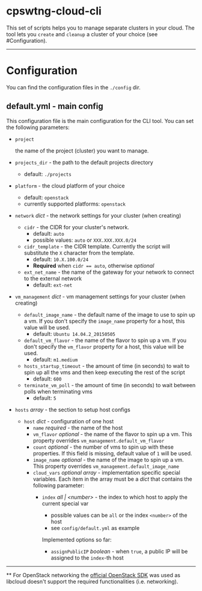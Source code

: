 # cpswtng-cloud-cli

This set of scripts helps you to manage separate clusters in your cloud. The tool lets you `create` and `cleanup` a
cluster of your choice (see #Configuration).

---
# Configuration

You can find the configuration files in the `./config` dir.
 
## default.yml - main config

This configuration file is the main configuration for the CLI tool. You can set the following parameters:
 
 * `project`
    
    the name of the project (cluster) you want to manage.
    
 * `projects_dir` - the path to the default projects directory
    * default: `./projects`
   
 * `platform` - the cloud platform of your choice
    * default: `openstack`
    * currently supported platforms: `openstack`
    
 * `network` _dict_ - the network settings for your cluster (when creating)
    * `cidr` - the CIDR for your cluster's network. 
        * default: `auto`
        * possible values: `auto` or `XXX.XXX.XXX.0/24`
    * `cidr_template` - the CIDR template. Currently the script will substitute the `X` character from the template. 
        * default: `10.X.100.0/24`
        * __Required__ when `cidr == auto`, otherwise _optional_ 
    * `ext_net_name` - the name of the gateway for your network to connect to the external network
        * default: `ext-net`
        
 * `vm_management` _dict_ - vm management settings for your cluster (when creating)
    * `default_image_name` - the default name of the image to use to spin up a vm.
        If you don't specify the `image_name` property for a host, this value will be used.
        * default: `Ubuntu 14.04.2_20150505`
    * `default_vm_flavor` - the name of the flavor to spin up a vm.
        If you don't specify the `vm_flavor` property for a host, this value will be used.
        * default: `m1.medium`
    * `hosts_startup_timeout` - the amount of time (in seconds) to wait to spin up all the vms and then keep executing
        the rest of the script
        * default: `600`
    * `terminate_vm_poll` - the amount of time (in seconds) to wait between polls when terminating vms
        * default: `5`
        
 * `hosts` _array_ - the section to setup host configs
    * `host` _dict_ - configuration of one host
        * `name` _required_ - the name of the host
        * `vm_flavor` _optional_ - the name of the flavor to spin up a vm. This property overrides `vm_management.default_vm_flavor`
        * `count` _optional_ - the number of vms to spin up with these properties. If this field is missing, default
                            value of `1` will be used.
        * `image_name` _optional_ - the name of the image to spin up a vm. This property overrides
            `vm_management.default_image_name`
        * `cloud_vars` _optional_ _array_ - implementation specific special variables. Each item in the array must be a
            _dict_ that contains the following parameter:
             * `index` _all | \<number\>_ - the index to which host to apply the current special var
                * possible values can be `all` or the index `<number>` of the host
                * see `config/default.yml` as example
                
                Implemented options so far:
    
                * `assignPublicIP` _boolean_ - when `true`, a public IP will be assigned to the `index`-th host
                 
                 
                 
                 
---

** For OpenStack networking the
[official OpenStack SDK](http://developer.openstack.org/sdks/python/openstacksdk/users/index.html) was used as libcloud
doesn't support the required functionalities (i.e. networking).